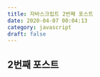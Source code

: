 ```yaml
---
title: 자바스크립트 2번째 포스트
date: 2020-04-07 00:04:13
category: javascript
draft: false
---
```


## 2번째 포스트
